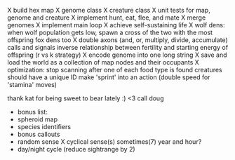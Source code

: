 X build hex map
X genome class
X creature class
X unit tests for map, genome and creature
X implement hunt, eat, flee, and mate
X merge genomes
X implement main loop
X achieve self-sustaining life
X wolf dens: when wolf population gets low, spawn a cross of the two with the most offspring
  fox dens too
X double axons (and, or, multiply, divide, accumulate)
  calls and signals
  inverse relationship between fertility and starting energy of offspring (r vs k strategy)
X encode genome into one long string
X save and load the world as a collection of map nodes and their occupants
X optimization: stop scanning after one of each food type is found
  creatures should have a unique ID
  make 'sprint' into an action (double speed for 'stamina' moves)

  thank kat for being sweet to bear lately :) <3
  call doug


* bonus list: 
* spheroid map
* species identifiers
* bonus callouts
* random sense
X cyclical sense(s) sometimes(7) year and hour?
* day/night cycle (reduce sightrange by 2)
